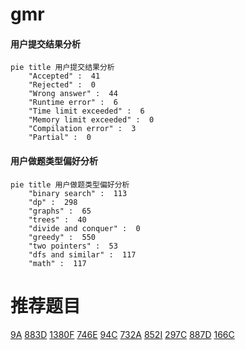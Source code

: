 # gmr

<!-- tabs:start -->



#### **用户提交结果分析**

```mermaid
pie title 用户提交结果分析
    "Accepted" :  41
    "Rejected" :  0
    "Wrong answer" :  44
    "Runtime error" :  6
    "Time limit exceeded" :  6
    "Memory limit exceeded" :  0
    "Compilation error" :  3
    "Partial" :  0
```

#### **用户做题类型偏好分析**

```mermaid
pie title 用户做题类型偏好分析
    "binary search" :  113
    "dp" :  298
    "graphs" :  65
    "trees" :  40
    "divide and conquer" :  0
    "greedy" :  550
    "two pointers" :  53
    "dfs and similar" :  117
    "math" :  117
```



<!-- tabs:end -->
# 推荐题目
[9A](https://codeforces.com/contest/9/problem/A)
[883D](https://codeforces.com/contest/883/problem/D)
[1380F](https://codeforces.com/contest/1380/problem/F)
[746E](https://codeforces.com/contest/746/problem/E)
[94C](https://codeforces.com/contest/94/problem/C)
[732A](https://codeforces.com/contest/732/problem/A)
[852I](https://codeforces.com/contest/852/problem/I)
[297C](https://codeforces.com/contest/297/problem/C)
[887D](https://codeforces.com/contest/887/problem/D)
[166C](https://codeforces.com/contest/166/problem/C)
